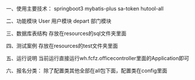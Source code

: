 一、使用主要技术：
springboot3
mybatis-plus
sa-token
hutool-all

二、功能模块
User 用户模块
depart 部门模块

三、数据库表结构
存放在resources的sql文件夹里面

四、测试案例
存放在resources的test文件夹里面

五、运行说明
当前运行直接运行wh.fcfz.officecontroller里面的Application即可

六、报名分类：
除了配置类其他全部在all包下面，配置类在config里面

